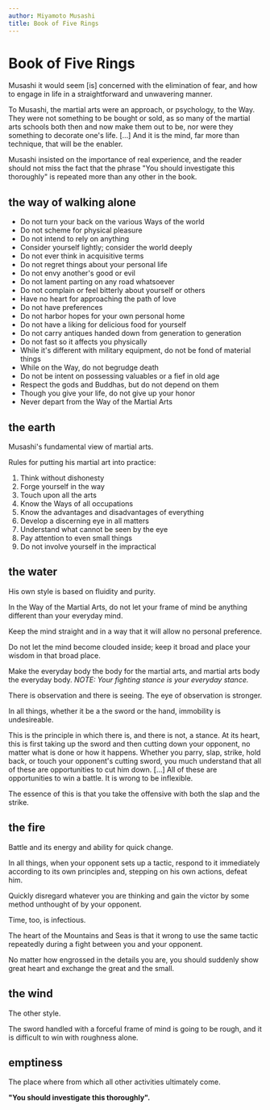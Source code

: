 ```yaml
---
author: Miyamoto Musashi
title: Book of Five Rings
---
```


# Book of Five Rings

Musashi it would seem [is] concerned with the elimination of fear, and how to engage in life in a straightforward and unwavering manner.

To Musashi, the martial arts were an approach, or psychology, to the Way.  They were not something to be bought or sold, as so many of the martial arts schools both then and now make them out to be, nor were they something to decorate one's life.  [...] And it is the mind, far more than technique, that will be the enabler.

Musashi insisted on the importance of real experience, and the reader should not miss the fact that the phrase "You should investigate this thoroughly" is repeated more than any other in the book.

## the way of walking alone

- Do not turn your back on the various Ways of the world
- Do not scheme for physical pleasure
- Do not intend to rely on anything
- Consider yourself lightly; consider the world deeply
- Do not ever think in acquisitive terms
- Do not regret things about your personal life
- Do not envy another's good or evil
- Do not lament parting on any road whatsoever
- Do not complain or feel bitterly about yourself or others
- Have no heart for approaching the path of love
- Do not have preferences
- Do not harbor hopes for your own personal home
- Do not have a liking for delicious food for yourself
- Do not carry antiques handed down from generation to generation
- Do not fast so it affects you physically
- While it's different with military equipment, do not be fond of material 
  things
- While on the Way, do not begrudge death
- Do not be intent on possessing valuables or a fief in old age
- Respect the gods and Buddhas, but do not depend on them
- Though you give your life, do not give up your honor
- Never depart from the Way of the Martial Arts

## the earth

Musashi's fundamental view of martial arts.

Rules for putting his martial art into practice:

1. Think without dishonesty
2. Forge yourself in the way
3. Touch upon all the arts
4. Know the Ways of all occupations
5. Know the advantages and disadvantages of everything
6. Develop a discerning eye in all matters
7. Understand what cannot be seen by the eye
8. Pay attention to even small things
9. Do not involve yourself in the impractical

## the water

His own style is based on fluidity and purity.

In the Way of the Martial Arts, do not let your frame of mind be anything different than your everyday mind.

Keep the mind straight and in a way that it will allow no personal preference.

Do not let the mind become clouded inside; keep it broad and place your wisdom in that broad place.

Make the everyday body the body for the martial arts, and martial arts body the everyday body.  _NOTE: Your fighting stance is your everyday stance._

There is observation and there is seeing.  The eye of observation is stronger.

In all things, whether it be a the sword or the hand, immobility is undesireable.

This is the principle in which there is, and there is not, a stance.  At its heart, this is first taking up the sword and then cutting down your opponent, no matter what is done or how it happens.  Whether you parry, slap, strike, hold back, or touch your opponent's cutting sword, you much understand that all of these are opportunities to cut him down. [...] All of these are opportunities to win a battle.  It is wrong to be inflexible.

The essence of this is that you take the offensive with both the slap and the strike.

## the fire

Battle and its energy and ability for quick change.

In all things, when your opponent sets up a tactic, respond to it immediately according to its own principles and, stepping on his own actions, defeat him.

Quickly disregard whatever you are thinking and gain the victor by some method unthought of by your opponent.

Time, too, is infectious.

The heart of the Mountains and Seas is that it wrong to use the same tactic repeatedly during a fight between you and your opponent.

No matter how engrossed in the details you are, you should suddenly show great heart and exchange the great and the small.

## the wind

The other style.

The sword handled with a forceful frame of mind is going to be rough, and it is difficult to win with roughness alone.

## emptiness

The place where from which all other activities ultimately come.

__"You should investigate this thoroughly".__
